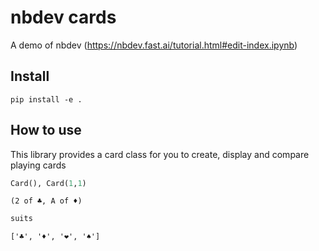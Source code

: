 nbdev cards
================

<!-- WARNING: THIS FILE WAS AUTOGENERATED! DO NOT EDIT! -->

A demo of nbdev (https://nbdev.fast.ai/tutorial.html#edit-index.ipynb)

## Install

`pip install -e .`

## How to use

This library provides a card class for you to create, display and
compare playing cards

``` python
Card(), Card(1,1)
```

    (2 of ♣️, A of ♦️)

``` python
suits
```

    ['♣️', '♦️', '❤️', '♠️']
